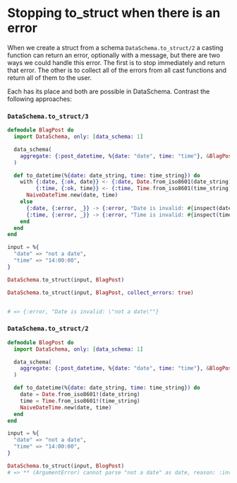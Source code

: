 # Stopping to_struct when there is an error

When we create a struct from a schema `DataSchema.to_struct/2` a casting function can return an error, optionally with a message, but there are two ways we could handle this error. The first is to stop immediately and return that error. The other is to collect all of the errors from all cast functions and return all of them to the user.

Each has its place and both are possible in DataSchema. Contrast the following approaches:

### `DataSchema.to_struct/3`

```elixir
defmodule BlagPost do
  import DataSchema, only: [data_schema: 1]

  data_schema(
    aggregate: {:post_datetime, %{date: "date", time: "time"}, &BlagPost.to_datetime/1}
  )

  def to_datetime(%{date: date_string, time: time_string}) do
    with {:date, {:ok, date}} <- {:date, Date.from_iso8601(date_string)},
         {:time, {:ok, time}} <- {:time, Time.from_iso8601(time_string)} do
      NaiveDateTime.new(date, time)
    else
      {:date, {:error, _}} -> {:error, "Date is invalid: #{inspect(date_string)}"}
      {:time, {:error, _}} -> {:error, "Time is invalid: #{inspect(time_string)}"}
    end
  end
end

input = %{
  "date" => "not a date",
  "time" => "14:00:00",
}

DataSchema.to_struct(input, BlagPost)

DataSchema.to_struct(input, BlagPost, collect_errors: true)


# => {:error, "Date is invalid: \"not a date\""}
```

### `DataSchema.to_struct/2`

```elixir
defmodule BlogPost do
  import DataSchema, only: [data_schema: 1]

  data_schema(
    aggregate: {:post_datetime, %{date: "date", time: "time"}, &BlogPost.to_datetime/1}
  )

  def to_datetime(%{date: date_string, time: time_string}) do
    date = Date.from_iso8601!(date_string)
    time = Time.from_iso8601!(time_string)
    NaiveDateTime.new(date, time)
  end
end

input = %{
  "date" => "not a date",
  "time" => "14:00:00",
}

DataSchema.to_struct(input, BlogPost)
# => ** (ArgumentError) cannot parse "not a date" as date, reason: :invalid_format
```
